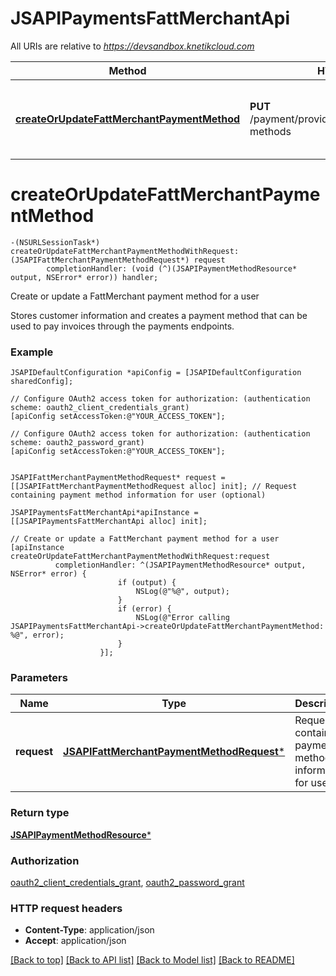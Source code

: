 # JSAPIPaymentsFattMerchantApi

All URIs are relative to *https://devsandbox.knetikcloud.com*

Method | HTTP request | Description
------------- | ------------- | -------------
[**createOrUpdateFattMerchantPaymentMethod**](JSAPIPaymentsFattMerchantApi.md#createorupdatefattmerchantpaymentmethod) | **PUT** /payment/provider/fattmerchant/payment-methods | Create or update a FattMerchant payment method for a user


# **createOrUpdateFattMerchantPaymentMethod**
```objc
-(NSURLSessionTask*) createOrUpdateFattMerchantPaymentMethodWithRequest: (JSAPIFattMerchantPaymentMethodRequest*) request
        completionHandler: (void (^)(JSAPIPaymentMethodResource* output, NSError* error)) handler;
```

Create or update a FattMerchant payment method for a user

Stores customer information and creates a payment method that can be used to pay invoices through the payments endpoints.

### Example 
```objc
JSAPIDefaultConfiguration *apiConfig = [JSAPIDefaultConfiguration sharedConfig];

// Configure OAuth2 access token for authorization: (authentication scheme: oauth2_client_credentials_grant)
[apiConfig setAccessToken:@"YOUR_ACCESS_TOKEN"];

// Configure OAuth2 access token for authorization: (authentication scheme: oauth2_password_grant)
[apiConfig setAccessToken:@"YOUR_ACCESS_TOKEN"];


JSAPIFattMerchantPaymentMethodRequest* request = [[JSAPIFattMerchantPaymentMethodRequest alloc] init]; // Request containing payment method information for user (optional)

JSAPIPaymentsFattMerchantApi*apiInstance = [[JSAPIPaymentsFattMerchantApi alloc] init];

// Create or update a FattMerchant payment method for a user
[apiInstance createOrUpdateFattMerchantPaymentMethodWithRequest:request
          completionHandler: ^(JSAPIPaymentMethodResource* output, NSError* error) {
                        if (output) {
                            NSLog(@"%@", output);
                        }
                        if (error) {
                            NSLog(@"Error calling JSAPIPaymentsFattMerchantApi->createOrUpdateFattMerchantPaymentMethod: %@", error);
                        }
                    }];
```

### Parameters

Name | Type | Description  | Notes
------------- | ------------- | ------------- | -------------
 **request** | [**JSAPIFattMerchantPaymentMethodRequest***](JSAPIFattMerchantPaymentMethodRequest.md)| Request containing payment method information for user | [optional] 

### Return type

[**JSAPIPaymentMethodResource***](JSAPIPaymentMethodResource.md)

### Authorization

[oauth2_client_credentials_grant](../README.md#oauth2_client_credentials_grant), [oauth2_password_grant](../README.md#oauth2_password_grant)

### HTTP request headers

 - **Content-Type**: application/json
 - **Accept**: application/json

[[Back to top]](#) [[Back to API list]](../README.md#documentation-for-api-endpoints) [[Back to Model list]](../README.md#documentation-for-models) [[Back to README]](../README.md)


